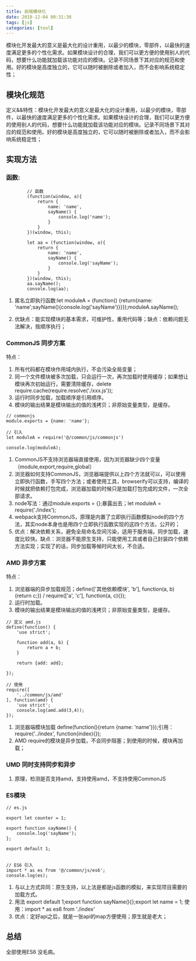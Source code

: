 ```yaml
---
title: 前端模块化
date: 2018-12-04 00:31:30
tags: [js]
categories: [tool]
---
```

模块化开发最大的意义是最大化的设计重用，以最少的模块，零部件，以最快的速度满足更多的个性化需求。如果模块设计的合理，我们可以更方便的使用别人的代码，想要什么功能就加载该功能对应的模块。记录不同场景下其对应的规范和使用。好的模块是高度独立的，它可以随时被删除或者加入，而不会影响系统稳定性；

## 模块化规范

定义&&特性：模块化开发最大的意义是最大化的设计重用，以最少的模块，零部件，以最快的速度满足更多的个性化需求。如果模块设计的合理，我们可以更方便的使用别人的代码，想要什么功能就加载该功能对应的模块。记录不同场景下其对应的规范和使用。好的模块是高度独立的，它可以随时被删除或者加入，而不会影响系统稳定性；

## 实现方法

### 函数:

```
        // 函数
        (function(window, a){
            return {
                name: 'name',
                sayName() {
                    console.log('name');
                }
            }
        })(window, this);

        let aa = (function(window, a){
            return {
                name: 'name',
                sayName() {
                    console.log('sayName');
                }
            }
        })(window, this);
        aa.sayName();
        console.log(aa);
```

1. 匿名立即执行函数:let moduleA = (function() {return{name: 'name';sayName(){console.log('sayName')}}});moduleA.sayName();

2. 优缺点：能实现模块的基本需求，可维护性，重用代码等；缺点：依赖问题无法解决，按顺序执行；



### CommonJS 同步方案

特点：
1. 所有代码都在模块作用域内执行，不会污染全局变量；
2. 同一个文件模块被多次加载，只会运行一次，再次加载时使用缓存；如果想让模块再次初始运行，需要清除缓存，delete require.cache(require.resolve('./xxx.js'));
3. 运行时同步加载，加载顺序是引用顺序。
4. 模块的输出结果是模块输出的值的浅拷贝；非原始变量类型，是缓存。

```
// commonjs
module.exports = {name: 'name'};

// 引入
let moduleA = require('@/common/js/commonjs')

console.log(moduleA);

```

1. CommonJS不支持浏览器端直接使用，因为浏览器缺少四个变量（module,export,require,global）
2. 浏览器如何支持CommonJS，浏览器端提供以上四个方法就可以，可以使用立即执行函数，手写四个方法；或者使用工具，browserify可以支持，编译的时候就把依赖打包完成，浏览器加载的时候只是加载打包完成的文件，一次全部请求。
3. node写法：通过module.exports = {};暴露出去；let moduleA = require('./index');
4. webpack支持CommonJS，原理是内置了立即执行函数模拟node的四个方法，其实node本身也是用四个立即执行函数实现的这四个方法，公开的；
5. 优点：解决依赖关系，避免全局命名空间污染，适用于服务端，同步加载，速度比较快。缺点：浏览器不能原生支持，只能使用工具或者自己封装四个依赖方法实现；实现了的话，同步加载等候时间太长，不合适。

### AMD 异步方案

特点：
1. 浏览器端的异步加载规范；define(['其他依赖模块', 'b'], function(a, b){return c;}) / require(['a', 'c'], function(a, c){});
2. 运行时加载。
3. 模块的输出结果是模块输出的值的浅拷贝；非原始变量类型，是缓存。


```
// 定义 amd.js
define(function() {
    'use strict';

    function add(a, b) {
        return a + b;
    }

    return {add: add};
    
});

// 使用
require([
    '../common/js/amd'
], function(amd) {
    'use strict';
    console.log(amd.add(3,4));
});
```

1. 浏览器端模块加载 define(function(){return {name: 'name'}});引用：require('../index', function(index){});
2. AMD require的模块是异步加载，不会同步阻塞；到使用的时候，模块再加载；

### UMD 同时支持同步和异步  
1. 原理，检测是否支持amd，支持使用amd，不支持使用CommonJS

### ES模块

```
// es.js

export let counter = 1;

export function sayName() {
    console.log('sayName');
};

export default 1;


// ES6 引入
import * as es from '@/common/js/es6';
console.log(es);

```
1. 与以上方式异同：原生支持，以上法是都是js函数的模拟，来实现项目需要的加载方式。
2. 用法 export default 1;export function sayName(){};export let name = 1;  使用：import * as es6 from './index'
3. 优点：定好api之后，就是一张api的map方便使用；原生就是老大；

## 总结
全部使用ES6  没毛病。